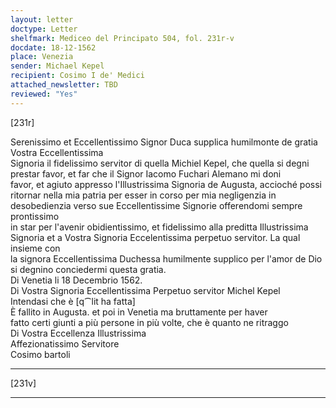 ```yaml
---
layout: letter
doctype: Letter
shelfmark: Mediceo del Principato 504, fol. 231r-v
docdate: 18-12-1562
place: Venezia
sender: Michael Kepel
recipient: Cosimo I de' Medici
attached_newsletter: TBD
reviewed: "Yes"
---
```


[231r]  
  
  
Serenissimo et Eccellentissimo Signor Duca supplica humilmonte de gratia Vostra Eccellentissima  
Signoria il fidelissimo servitor di quella Michiel Kepel, che quella si degni  
prestar favor, et far che il Signor Iacomo Fuchari Alemano mi doni  
favor, et agiuto appresso l'Illustrissima Signoria de Augusta, accioché possi  
ritornar nella mia patria per esser in corso per mia negligenzia in  
desobedienzia verso sue Eccellentissime Signorie offerendomi sempre prontissimo  
in star per l'avenir obidientissimo, et fidelissimo alla preditta Illustrissima  
Signoria et a Vostra Signoria Eccelentissima perpetuo servitor. La qual insieme con  
la signora Eccellentissima Duchessa humilmente supplico per l'amor de Dio  
si degnino conciedermi questa gratia.  
Di Venetia li 18 Decembrio 1562.  
Di Vostra Signoria Eccellentissima Perpetuo servitor Michel Kepel  
Intendasi che è [q⁀lit ha fatta]  
È fallito in Augusta. et poi in Venetia ma bruttamente per haver  
fatto certi giunti a più persone in più volte, che è quanto ne ritraggo  
Di Vostra Eccellenza Illustrissima  
Affezionatissimo Servitore  
Cosimo bartoli  
  
---  

[231v]  
  
  
---  

